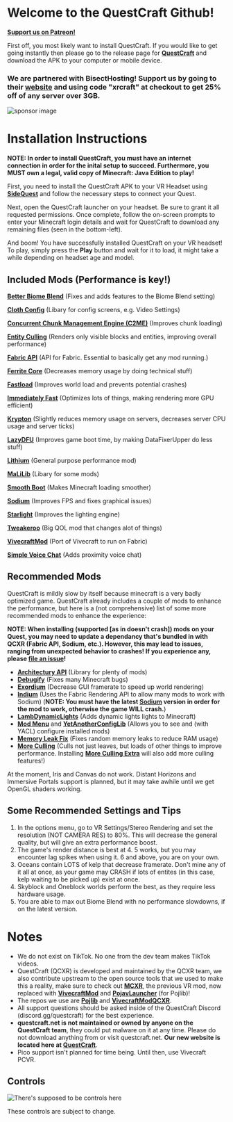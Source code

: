 # Welcome to the QuestCraft Github!
**[Support us on Patreon!](https://patreon.com/QuestCraftXR)**

First off, you most likely want to install QuestCraft. If you would like to get going instantly then please go to the release page for **[QuestCraft](https://github.com/QuestCraftPlusPlus/QuestCraft/releases/latest)** and download the APK to your computer or mobile device.

### We are partnered with BisectHosting! Support us by going to their **[website](https://bisecthosting.com/xrcraft)** and using code "xrcraft" at checkout to get 25% off of any server over 3GB.

![sponsor image](/partnerimage.png)
# Installation Instructions

**NOTE: In order to install QuestCraft, you must have an internet connection in order for the inital setup to succeed. Furthermore, you MUST own a legal, valid copy of Minecraft: Java Edition to play!**

First, you need to install the QuestCraft APK to your VR Headset using **[SideQuest](https://sidequestvr.com)** and follow the necessary steps to connect your Quest. 

Next, open the QuestCraft launcher on your headset. Be sure to grant it all requested permissions. Once complete, follow the on-screen prompts to enter your Minecraft login details and wait for QuestCraft to download any remaining files (seen in the bottom-left).

And boom! You have successfully installed QuestCraft on your VR headset! To play, simply press the **Play** button and wait for it to load, it might take a while depending on headset age and model.

## Included Mods (Performance is key!) 

**[Better Biome Blend](https://modrinth.com/mod/better-biome-blend)** (Fixes and adds features to the Biome Blend setting)                                                                                                                           

**[Cloth Config](https://modrinth.com/mod/cloth-config)** (Libary for config screens, e.g. Video Settings)

**[Concurrent Chunk Management Engine (C2ME)](https://modrinth.com/mod/c2me-fabric)** (Improves chunk loading)
                                                                                                                                                  
**[Entity Culling](https://modrinth.com/mod/entityculling)** (Renders only visible blocks and entities, improving overall performance)

**[Fabric API](https://modrinth.com/mod/fabric-api)** (API for Fabric. Essential to basically get any mod running.)

**[Ferrite Core](https://modrinth.com/mod/ferrite-core)** (Decreases memory usage by doing technical stuff)

**[Fastload](https://modrinth.com/mod/fastload)** (Improves world load and prevents potential crashes)

**[Immediately Fast](https://modrinth.com/mod/immediatelyfast)** (Optimizes lots of things, making rendering more GPU efficient)

**[Krypton](https://modrinth.com/mod/krypton)** (Slightly reduces memory usage on servers, decreases server CPU usage and server ticks)

**[LazyDFU](https://modrinth.com/mod/lazydfu)** (Improves game boot time, by making DataFixerUpper do less stuff)

**[Lithium](https://modrinth.com/mod/lithium)** (General purpose performance mod)

**[MaLiLib](https://www.curseforge.com/minecraft/mc-mods/malilib)** (Libary for some mods)

**[Smooth Boot](https://modrinth.com/mod/smoothboot-fabric)** (Makes Minecraft loading smoother)

**[Sodium](https://modrinth.com/mod/sodium)** (Improves FPS and fixes graphical issues)

**[Starlight](https://modrinth.com/mod/starlight)** (Improves the lighting engine)

**[Tweakeroo](https://www.curseforge.com/minecraft/mc-mods/tweakeroo)** (Big QOL mod that changes alot of things)

**[VivecraftMod](https://github.com/ferriarnus/VivecraftMod)** (Port of Vivecraft to run on Fabric)

**[Simple Voice Chat](https://modrinth.com/plugin/simple-voice-chat)** (Adds proximity voice chat)

## Recommended Mods

QuestCraft is mildly slow by itself because minecraft is a very badly optimized game. QuestCraft already includes a couple of mods to enhance the performance, but here is a (not comprehensive) list of some more recommended mods to enhance the experience:                                             

**NOTE: When installing (supported [as in doesn't crash]) mods on your Quest, you may need to update a dependancy that's bundled in with QCXR (Fabric API, Sodium, etc.). However, this may lead to issues, ranging from unexpected behavior to crashes! If you experience any, please [file an issue](https://github.com/QuestCraftPlusPlus/QuestCraft/issues/new/choose)!**

- **[Architectury API](https://modrinth.com/mod/architectury-api)** (Library for plenty of mods)
- **[Debugify](https://modrinth.com/mod/debugify)** (Fixes many Minecraft bugs)
- **[Exordium](https://modrinth.com/mod/exordium)** (Decrease GUI framerate to speed up world rendering)
- **[Indium](https://modrinth.com/mod/indium)** (Uses the Fabric Rendering API to allow many mods to work with Sodium) (**NOTE: You must have the latest [Sodium](https://modrinth.com/mod/sodium) version in order for the mod to work, otherwise the game WILL crash.**)
- **[LambDynamicLights](https://modrinth.com/mod/lambdynamiclights)** (Adds dynamic lights lights to Minecraft)
- **[Mod Menu](https://modrinth.com/mod/modmenu)** and **[YetAnotherConfigLib](https://modrinth.com/mod/yacl)** (Allows you to see and (with YACL) configure installed mods)
- **[Memory Leak Fix](https://modrinth.com/mod/memoryleakfix)** (Fixes random memory leaks to reduce RAM usage)
- **[More Culling](https://modrinth.com/mod/moreculling)** (Culls not just leaves, but loads of other things to improve performance. Installing **[More Culling Extra](https://modrinth.com/mod/morecullingextra)** will also add more culling features!)

At the moment, Iris and Canvas do not work. Distant Horizons and Immersive Portals support is planned, but it may take awhile until we get OpenGL shaders working.                                                   

## Some Recommended Settings and Tips 
1. In the options menu, go to VR Settings/Stereo Rendering and set the resolution (NOT CAMERA RES) to 80%. This will decrease the general quality, but will give an extra performance boost.
2. The game's render distance is best at 4. 5 works, but you may encounter lag spikes when using it. 6 and above, you are on your own.
3. Oceans contain LOTS of kelp that decrease framerate. Don't mine any of it all at once, as your game may CRASH if lots of entites (in this case, kelp waiting to be picked up) exist at once.
4. Skyblock and Oneblock worlds perform the best, as they require less hardware usage.
4. You are able to max out Biome Blend with no performance slowdowns, if on the latest version.


# Notes
- We do not exist on TikTok. No one from the dev team makes TikTok videos. 
- QuestCraft (QCXR) is developed and maintained by the QCXR team, we also contribute upstream to the open source tools that we used to make this a reality, make sure to check out **[MCXR](https://github.com/mcxr-org/MCXR)**, the previous VR mod, now replaced with **[VivecraftMod](https://github.com/ferriarnus/VivecraftMod)** and **[PojavLauncher](https://github.com/PojavLauncherTeam/PojavLauncher)** (for Pojlib)! 
- The repos we use are **[Pojlib](https://github.com/questcraftplusplus/pojlib)** and **[VivecraftModQCXR](https://github.com/questcraftplusplus/vivecraftmod)**.
- All support questions should be asked inside of the QuestCraft Discord (discord.gg/questcraft) for the best experience.
- **questcraft.net is not maintained or owned by anyone on the QuestCraft team**, they could put malware on it at any time. Please do not download anything from or visit questcraft.net. **Our new website is located here at [QuestCraft](https://questcraft.org/)**. 
- Pico support isn't planned for time being. Until then, use Vivecraft PCVR.
## Controls

![There's supposed to be controls here](/Control.png)

These controls are subject to change.
